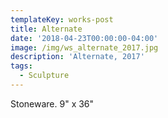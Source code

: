 ```yaml
---
templateKey: works-post
title: Alternate
date: '2018-04-23T00:00:00-04:00'
image: /img/ws_alternate_2017.jpg
description: 'Alternate, 2017'
tags:
  - Sculpture
---
```

Stoneware. 9" x 36"
